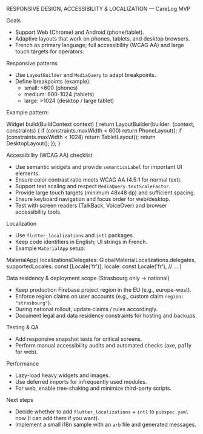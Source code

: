 RESPONSIVE DESIGN, ACCESSIBILITY & LOCALIZATION — CareLog MVP

Goals
- Support Web (Chrome) and Android (phone/tablet).
- Adaptive layouts that work on phones, tablets, and desktop browsers.
- French as primary language; full accessibility (WCAG AA) and large touch targets for operators.

Responsive patterns
- Use `LayoutBuilder` and `MediaQuery` to adapt breakpoints.
- Define breakpoints (example):
  - small: <600 (phones)
  - medium: 600-1024 (tablets)
  - large: >1024 (desktop / large tablet)

Example pattern:

Widget build(BuildContext context) {
  return LayoutBuilder(builder: (context, constraints) {
    if (constraints.maxWidth < 600) return PhoneLayout();
    if (constraints.maxWidth < 1024) return TabletLayout();
    return DesktopLayout();
  });
}

Accessibility (WCAG AA) checklist
- Use semantic widgets and provide `semanticsLabel` for important UI elements.
- Ensure color contrast ratio meets WCAG AA (4.5:1 for normal text).
- Support text scaling and respect `MediaQuery.textScaleFactor`.
- Provide large touch targets (minimum 48x48 dp) and sufficient spacing.
- Ensure keyboard navigation and focus order for web/desktop.
- Test with screen readers (TalkBack, VoiceOver) and browser accessibility tools.

Localization
- Use `flutter_localizations` and `intl` packages.
- Keep code identifiers in English; UI strings in French.
- Example `MaterialApp` setup:

MaterialApp(
  localizationsDelegates: GlobalMaterialLocalizations.delegates,
  supportedLocales: const [Locale('fr')],
  locale: const Locale('fr'),
  // ...
)

Data residency & deployment scope (Strasbourg only -> national)
- Keep production Firebase project region in the EU (e.g., europe-west).
- Enforce region claims on user accounts (e.g., custom claim `region: "strasbourg"`).
- During national rollout, update claims / rules accordingly.
- Document legal and data residency constraints for hosting and backups.

Testing & QA
- Add responsive snapshot tests for critical screens.
- Perform manual accessibility audits and automated checks (axe, pa11y for web).

Performance
- Lazy-load heavy widgets and images.
- Use deferred imports for infrequently used modules.
- For web, enable tree-shaking and minimize third-party scripts.

Next steps
- Decide whether to add `flutter_localizations` + `intl` to `pubspec.yaml` now (I can add them if you want).
- Implement a small i18n sample with an `arb` file and generated messages.
